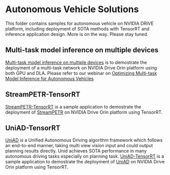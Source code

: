 # Autonomous Vehicle Solutions
This folder contains samples for autonomous vehicle on NVIDIA DRIVE platform, including deployment of SOTA methods with TensorRT and inference application design. More is on the way. Please stay tuned.

## Multi-task model inference on multiple devices
[Multi-task model inference on multiple devices](./mtmi/) is to demostrate the deployment of a multi-task network on NVIDIA Drive Orin platform using both GPU and DLA. Please refer to our webinar on [Optimizing Multi-task Model Inference for Autonomous Vehicles](https://www.nvidia.com/en-us/on-demand/session/other2024-inferenceauto/)

## StreamPETR-TensorRT
[StreamPETR-TensorRT](./streampetr-trt/) is a sample application to demostrate the deployment of [StreamPETR](https://github.com/exiawsh/StreamPETR/tree/main) on NVIDIA Drive Orin platform using TensorRT. 

## UniAD-TensorRT
[UniAD](https://arxiv.org/abs/2212.10156) is a Unified Autonomous Driving algorithm framework which follows an end-to-end manner, taking multi view vision input and could output planning results directly. Unid achieves SOTA performance in many autonomous driving tasks especially on planning task. [UniAD-TensorRT](./uniad_tensorrt/) is a sample application to demostrate the deployment of [UniAD](https://github.com/OpenDriveLab/UniAD) on NVIDIA Drive Orin platform using TensorRT. 
